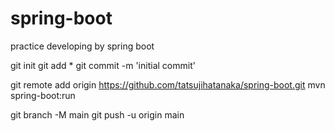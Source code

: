 # spring-boot
practice developing by spring boot

git init
git add *
git commit -m 'initial commit'

git remote add origin https://github.com/tatsujihatanaka/spring-boot.git
mvn spring-boot:run

git branch -M main
git push -u origin main

